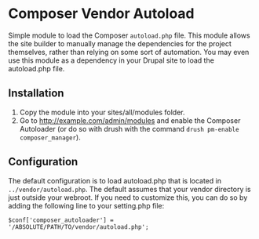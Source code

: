 # Composer Vendor Autoload
Simple module to load the Composer `autoload.php` file. This module allows the
site builder to manually manage the dependencies for the project themselves,
rather than relying on some sort of automation. You may even use this module
as a dependency in your Drupal site to load the autoload.php file.

## Installation
1. Copy the module into your sites/all/modules folder.
2. Go to http://example.com/admin/modules and enable the Composer Autoloader
   (or do so with drush with the command `drush pm-enable composer_manager`).

## Configuration
The default configuration is to load autoload.php that is located in
`../vendor/autoload.php`. The default assumes that your vendor directory is
just outside your webroot. If you need to customize this, you can do so by
adding the following line to your setting.php file:
```
$conf['composer_autoloader'] = '/ABSOLUTE/PATH/TO/vendor/autoload.php';
```

